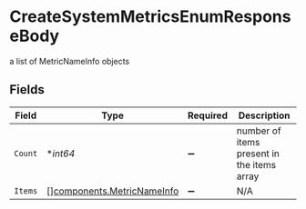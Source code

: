 # CreateSystemMetricsEnumResponseBody

a list of MetricNameInfo objects


## Fields

| Field                                                                    | Type                                                                     | Required                                                                 | Description                                                              |
| ------------------------------------------------------------------------ | ------------------------------------------------------------------------ | ------------------------------------------------------------------------ | ------------------------------------------------------------------------ |
| `Count`                                                                  | **int64*                                                                 | :heavy_minus_sign:                                                       | number of items present in the items array                               |
| `Items`                                                                  | [][components.MetricNameInfo](../../models/components/metricnameinfo.md) | :heavy_minus_sign:                                                       | N/A                                                                      |
